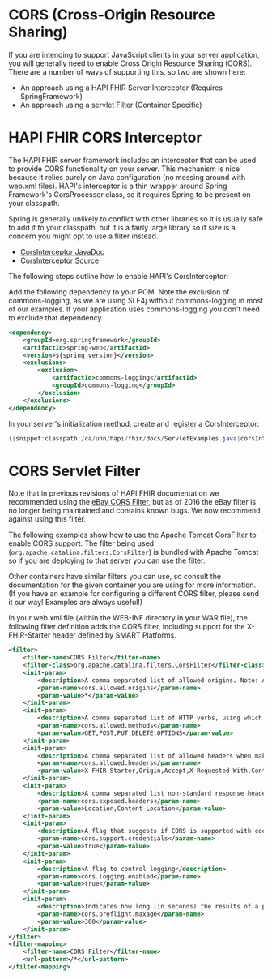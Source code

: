 # CORS (Cross-Origin Resource Sharing)
			
If you are intending to support JavaScript clients in your server application, you will generally need to enable Cross Origin Resource Sharing (CORS). There are a number of ways of supporting this, so two are shown here: 

* An approach using a HAPI FHIR Server Interceptor (Requires SpringFramework)
* An approach using a servlet Filter (Container Specific)

<a name="cors_interceptor"/>

# HAPI FHIR CORS Interceptor

The HAPI FHIR server framework includes an interceptor that can be used to provide CORS functionality on your server. This mechanism is nice because it relies purely on Java configuration (no messing around with web.xml files). HAPI's interceptor is a thin wrapper around Spring Framework's CorsProcessor class, so it requires Spring to be present on your classpath.

Spring is generally unlikely to conflict with other libraries so it is usually safe to add it to your classpath, but it is a fairly large library so if size is a concern you might opt to use a filter instead.

* [CorsInterceptor JavaDoc](/apidocs/hapi-fhir-server/ca/uhn/fhir/rest/server/interceptor/CorsInterceptor.html)
* [CorsInterceptor Source](https://github.com/hapifhir/hapi-fhir/blob/master/hapi-fhir-server/src/main/java/ca/uhn/fhir/rest/server/interceptor/CorsInterceptor.java)

The following steps outline how to enable HAPI's CorsInterceptor:

Add the following dependency to your POM. Note the exclusion of commons-logging, as we are using SLF4j without commons-logging in most of our examples. If your application uses commons-logging you don't need to exclude that dependency.

```xml
<dependency>
	<groupId>org.springframework</groupId>
	<artifactId>spring-web</artifactId>
	<version>${spring_version}</version>
	<exclusions>
		<exclusion>
			<artifactId>commons-logging</artifactId>
			<groupId>commons-logging</groupId>
		</exclusion>
	</exclusions>
</dependency>
```

In your server's initialization method, create and register a CorsInterceptor:

```java
{{snippet:classpath:/ca/uhn/hapi/fhir/docs/ServletExamples.java|corsInterceptor}}
``` 

# CORS Servlet Filter

<p class="doc_info_bubble">
Note that in previous revisions of HAPI FHIR documentation we recommended using the <a href="https://github.com/ebay/cors-filter">eBay CORS Filter</a>, but as of 2016 the eBay filter is no longer being maintained and contains known bugs. We now recommend against using this filter. 
</p>

The following examples show how to use the Apache Tomcat CorsFilter to enable CORS support. The filter being used (`org.apache.catalina.filters.CorsFilter`) is bundled with Apache Tomcat so if you are deploying to that server you can use the filter.

Other containers have similar filters you can use, so consult the documentation for the given container you are using for more information. (If you have an example for configuring a different CORS filter, please send it our way! Examples are always useful!)

In your web.xml file (within the WEB-INF directory in your WAR file), the following filter definition adds the CORS filter, including support for the X-FHIR-Starter header defined by SMART Platforms.

```xml
<filter>
	<filter-name>CORS Filter</filter-name>
	<filter-class>org.apache.catalina.filters.CorsFilter</filter-class>
	<init-param>
		<description>A comma separated list of allowed origins. Note: An '*' cannot be used for an allowed origin when using credentials.</description>
		<param-name>cors.allowed.origins</param-name>
		<param-value>*</param-value>
	</init-param>
	<init-param>
		<description>A comma separated list of HTTP verbs, using which a CORS request can be made.</description>
		<param-name>cors.allowed.methods</param-name>
		<param-value>GET,POST,PUT,DELETE,OPTIONS</param-value>
	</init-param>
	<init-param>
		<description>A comma separated list of allowed headers when making a non simple CORS request.</description>
		<param-name>cors.allowed.headers</param-name>
		<param-value>X-FHIR-Starter,Origin,Accept,X-Requested-With,Content-Type,Access-Control-Request-Method,Access-Control-Request-Headers,Authorization</param-value>
	</init-param>
	<init-param>
		<description>A comma separated list non-standard response headers that will be exposed to XHR2 object.</description>
		<param-name>cors.exposed.headers</param-name>
		<param-value>Location,Content-Location</param-value>
	</init-param>
	<init-param>
		<description>A flag that suggests if CORS is supported with cookies</description>
		<param-name>cors.support.credentials</param-name>
		<param-value>true</param-value>
	</init-param>
	<init-param>
		<description>A flag to control logging</description>
		<param-name>cors.logging.enabled</param-name>
		<param-value>true</param-value>
	</init-param>
	<init-param>
		<description>Indicates how long (in seconds) the results of a preflight request can be cached in a preflight result cache.</description>
		<param-name>cors.preflight.maxage</param-name>
		<param-value>300</param-value>
	</init-param>
</filter>
<filter-mapping>
	<filter-name>CORS Filter</filter-name>
	<url-pattern>/*</url-pattern>
</filter-mapping>
```


